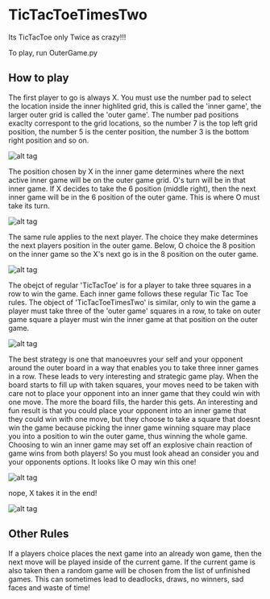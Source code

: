 # TicTacToeTimesTwo
Its TicTacToe only Twice as crazy!!!


To play, run OuterGame.py


How to play
-----------

The first player to go is always X. You must use the number pad to select the
location inside the inner highlited grid, this is called the 'inner game', the 
larger outer grid is called the 'outer game'. The number pad positions exaclty
correspont to the grid locations, so the number 7 is the top left grid position,
the number 5 is the center position, the number 3 is the bottom right position
and so on. 

![alt tag](https://raw.githubusercontent.com/ThriceGood/TicTacToeTimeTwo/master/images/1.png)


The position chosen by X in the inner game determines where the next active inner
game will be on the outer game grid. O's turn will be in that inner game. If X 
decides to take the 6 position (middle right), then the next inner game will be
in the 6 position of the outer game. This is where O must take its turn.

![alt tag](https://raw.githubusercontent.com/username/projectname/master/images/2.png)


The same rule applies to the next player. The choice they make determines the next
players position in the outer game. Below, O choice the 8 position on the inner game
so the X's next go is in the 8 position on the outer game.

![alt tag](https://raw.githubusercontent.com/username/projectname/master/images/3.png)


The obejct of regular 'TicTacToe' is for a player to take three squares in a row
to win the game. Each inner game follows these regular Tic Tac Toe rules.
The object of 'TicTacToeTimesTwo' is similar, only to win the game a player must
take three of the 'outer game' squares in a row, to take on outer game square a 
player must win the inner game at that position on the outer game.

![alt tag](https://raw.githubusercontent.com/username/projectname/master/images/4.png)


The best strategy is one that manoeuvres your self and your opponent around the outer
board in a way that enables you to take three inner games in a row. These leads to 
very interesting and strategic game play. When the board starts to fill up with taken
squares, your moves need to be taken with care not to place your opponent into an inner
game that they could win with one move. The more the board fills, the harder this gets.
An interesting and fun result is that you could place your opponent into an inner game
that they could win with one move, but they choose to take a square that doesnt win the
game because picking the inner game winning square may place you into a position to win 
the outer game, thus winning the whole game. Choosing to win an inner game may set off
an explosive chain reaction of game wins from both players! So you must look ahead an
consider you and your opponents options. It looks like O may win this one!

![alt tag](https://raw.githubusercontent.com/username/projectname/master/images/5.png)


nope, X takes it in the end!

![alt tag](https://raw.githubusercontent.com/username/projectname/master/images/6.png)




Other Rules
-----------

If a players choice places the next game into an already won game, then the next move
will be played inside of the current game. If the current game is also taken then a 
random game will be chosen from the list of unfinished games. This can sometimes lead
to deadlocks, draws, no winners, sad faces and waste of time! 
